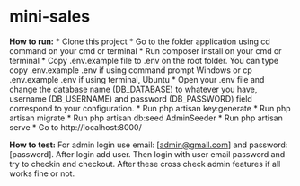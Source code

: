 # mini-sales

**How to run:**
    * Clone this project
    * Go to the folder application using cd command on your cmd or terminal
    * Run composer install on your cmd or terminal
    * Copy .env.example file to .env on the root folder. You can type copy .env.example .env if using command prompt Windows or cp .env.example .env if using terminal, Ubuntu
    * Open your .env file and change the database name (DB_DATABASE) to whatever you have, username (DB_USERNAME) and password (DB_PASSWORD) field correspond to your configuration.
    * Run php artisan key:generate
    * Run php artisan migrate
    * Run php artisan db:seed AdminSeeder
    * Run php artisan serve
    * Go to http://localhost:8000/

**How to test:**
For admin login use email: [admin@gmail.com] and password: [password].
After login add user. Then login with user email password and try to checkin and checkout.
After these cross check admin features if all works fine or not.
